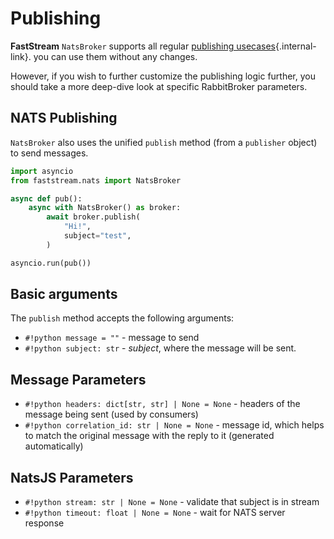 # Publishing

**FastStream** `NatsBroker` supports all regular [publishing usecases](../../getting-started/publishing/index.md){.internal-link}. you can use them without any changes.

However, if you wish to further customize the publishing logic further, you should take a more deep-dive look at specific RabbitBroker parameters.

## NATS Publishing

`NatsBroker` also uses the unified `publish` method (from a `publisher` object) to send messages.

``` python
import asyncio
from faststream.nats import NatsBroker

async def pub():
    async with NatsBroker() as broker:
        await broker.publish(
            "Hi!",
            subject="test",
        )

asyncio.run(pub())
```

## Basic arguments

The `publish` method accepts the following arguments:

* `#!python message = ""` - message to send
* `#!python subject: str` - *subject*, where the message will be sent.

## Message Parameters

* `#!python headers: dict[str, str] | None = None` - headers of the message being sent (used by consumers)
* `#!python correlation_id: str | None = None` - message id, which helps to match the original message with the reply to it (generated automatically)

## NatsJS Parameters

* `#!python stream: str | None = None` - validate that subject is in stream
* `#!python timeout: float | None = None` - wait for NATS server response

